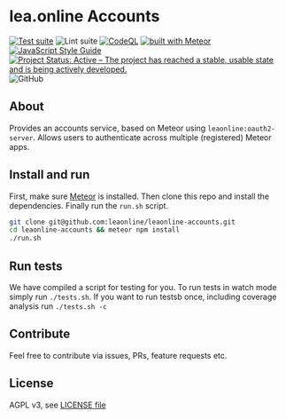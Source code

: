 # lea.online Accounts

[![Test suite](https://github.com/leaonline/leaonline-accounts/actions/workflows/test_suite.yml/badge.svg)](https://github.com/leaonline/leaonline-accounts/actions/workflows/test_suite.yml)
![Lint suite](https://github.com/leaonline/leaonline-accounts/workflows/Lint%20suite/badge.svg)
[![CodeQL](https://github.com/leaonline/leaonline-accounts/actions/workflows/codeql-analysis.yml/badge.svg)](https://github.com/leaonline/leaonline-accounts/actions/workflows/codeql-analysis.yml)
[![built with Meteor](https://img.shields.io/badge/Meteor-2.1.1-green?logo=meteor&logoColor=white)](https://meteor.com)
[![JavaScript Style Guide](https://img.shields.io/badge/code_style-standard-brightgreen.svg)](https://standardjs.com)
[![Project Status: Active – The project has reached a stable, usable state and is being actively developed.](https://www.repostatus.org/badges/latest/active.svg)](https://www.repostatus.org/#active)
![GitHub](https://img.shields.io/github/license/leaonline/leaonline-accounts)

## About

Provides an accounts service, based on Meteor using `leaonline:oauth2-server`.
Allows users to authenticate across multiple (registered) Meteor apps.

## Install and run

First, make sure [Meteor](https://meteor.com) is installed.
Then clone this repo and install the dependencies.
Finally run the `run.sh` script.

```bash
git clone git@github.com:leaonline/leaonline-accounts.git
cd leaonline-accounts && meteor npm install
./run.sh
```

## Run tests

We have compiled a script for testing for you.
To run tests in watch mode simply run `./tests.sh`.
If you want to run testsb once, including coverage analysis run `./tests.sh -c`

## Contribute

Feel free to contribute via issues, PRs, feature requests etc.

## License

AGPL v3, see [LICENSE file](./LICENSE)
